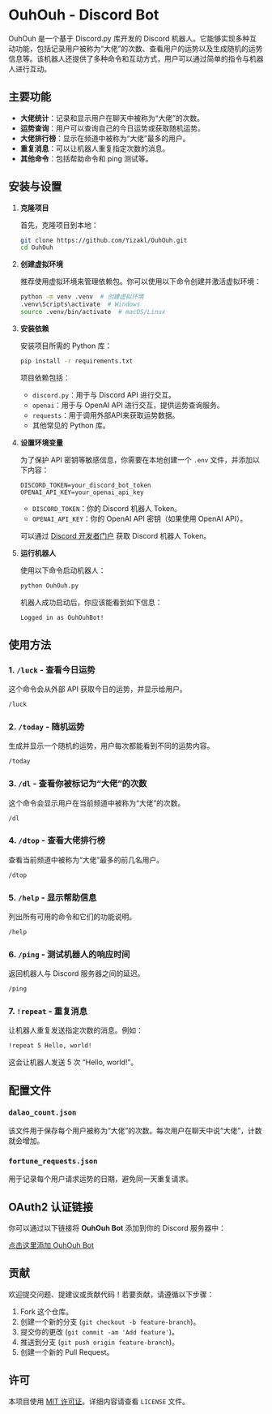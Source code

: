 # OuhOuh - Discord Bot

OuhOuh 是一个基于 Discord.py 库开发的 Discord 机器人。它能够实现多种互动功能，包括记录用户被称为“大佬”的次数、查看用户的运势以及生成随机的运势信息等。该机器人还提供了多种命令和互动方式，用户可以通过简单的指令与机器人进行互动。

## 主要功能

- **大佬统计**：记录和显示用户在聊天中被称为“大佬”的次数。
- **运势查询**：用户可以查询自己的今日运势或获取随机运势。
- **大佬排行榜**：显示在频道中被称为“大佬”最多的用户。
- **重复消息**：可以让机器人重复指定次数的消息。
- **其他命令**：包括帮助命令和 ping 测试等。

## 安装与设置

1. **克隆项目**

   首先，克隆项目到本地：

   ```bash
   git clone https://github.com/Yizakl/OuhOuh.git
   cd OuhOuh
   ```

2. **创建虚拟环境**

   推荐使用虚拟环境来管理依赖包。你可以使用以下命令创建并激活虚拟环境：

   ```bash
   python -m venv .venv  # 创建虚拟环境
   .venv\Scripts\activate  # Windows
   source .venv/bin/activate  # macOS/Linux
   ```

3. **安装依赖**

   安装项目所需的 Python 库：

   ```bash
   pip install -r requirements.txt
   ```

   项目依赖包括：
   - `discord.py`：用于与 Discord API 进行交互。
   - `openai`：用于与 OpenAI API 进行交互，提供运势查询服务。
   - `requests`：用于调用外部API来获取运势数据。
   - 其他常见的 Python 库。

4. **设置环境变量**

   为了保护 API 密钥等敏感信息，你需要在本地创建一个 `.env` 文件，并添加以下内容：

   ```env
   DISCORD_TOKEN=your_discord_bot_token
   OPENAI_API_KEY=your_openai_api_key
   ```

   - `DISCORD_TOKEN`：你的 Discord 机器人 Token。
   - `OPENAI_API_KEY`：你的 OpenAI API 密钥（如果使用 OpenAI API）。

   可以通过 [Discord 开发者门户](https://discord.com/developers/applications) 获取 Discord 机器人 Token。

5. **运行机器人**

   使用以下命令启动机器人：

   ```bash
   python OuhOuh.py
   ```

   机器人成功启动后，你应该能看到如下信息：

   ```bash
   Logged in as OuhOuhBot!
   ```

## 使用方法

### 1. `/luck` - 查看今日运势

这个命令会从外部 API 获取今日的运势，并显示给用户。

```bash
/luck
```

### 2. `/today` - 随机运势

生成并显示一个随机的运势，用户每次都能看到不同的运势内容。

```bash
/today
```

### 3. `/dl` - 查看你被标记为“大佬”的次数

这个命令会显示用户在当前频道中被称为“大佬”的次数。

```bash
/dl
```

### 4. `/dtop` - 查看大佬排行榜

查看当前频道中被称为“大佬”最多的前几名用户。

```bash
/dtop
```

### 5. `/help` - 显示帮助信息

列出所有可用的命令和它们的功能说明。

```bash
/help
```

### 6. `/ping` - 测试机器人的响应时间

返回机器人与 Discord 服务器之间的延迟。

```bash
/ping
```

### 7. `!repeat` - 重复消息

让机器人重复发送指定次数的消息。例如：

```bash
!repeat 5 Hello, world!
```

这会让机器人发送 5 次 “Hello, world!”。

## 配置文件

### `dalao_count.json`

该文件用于保存每个用户被称为“大佬”的次数。每次用户在聊天中说“大佬”，计数就会增加。

### `fortune_requests.json`

用于记录每个用户请求运势的日期，避免同一天重复请求。




## OAuth2 认证链接

你可以通过以下链接将 **OuhOuh Bot** 添加到你的 Discord 服务器中：

[点击这里添加 OuhOuh Bot](https://discord.com/oauth2/authorize?client_id=1274155750024806411&permissions=2048&integration_type=0&scope=bot)


## 贡献

欢迎提交问题、提建议或贡献代码！若要贡献，请遵循以下步骤：

1. Fork 这个仓库。
2. 创建一个新的分支 (`git checkout -b feature-branch`)。
3. 提交你的更改 (`git commit -am 'Add feature'`)。
4. 推送到分支 (`git push origin feature-branch`)。
5. 创建一个新的 Pull Request。

## 许可

本项目使用 [MIT 许可证](LICENSE)。详细内容请查看 `LICENSE` 文件。




